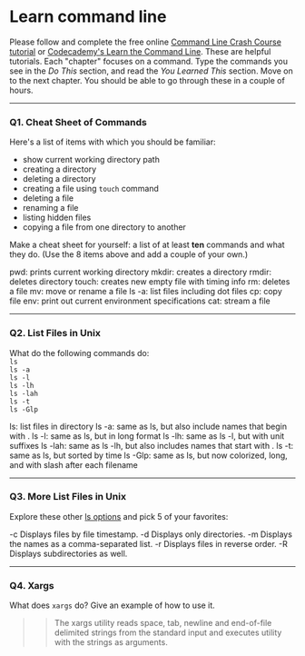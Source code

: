 # Learn command line

Please follow and complete the free online [Command Line Crash Course
tutorial](https://web.archive.org/web/20160708171659/http://cli.learncodethehardway.org/book/) or [Codecademy's Learn the Command Line](https://www.codecademy.com/learn/learn-the-command-line). These are helpful tutorials. Each "chapter" focuses on a command. Type the commands you see in the _Do This_ section, and read the _You Learned This_ section. Move on to the next chapter. You should be able to go through these in a couple of hours.

---

### Q1.  Cheat Sheet of Commands  

Here's a list of items with which you should be familiar:  
* show current working directory path
* creating a directory
* deleting a directory
* creating a file using `touch` command
* deleting a file
* renaming a file
* listing hidden files
* copying a file from one directory to another

Make a cheat sheet for yourself: a list of at least **ten** commands and what they do.  (Use the 8 items above and add a couple of your own.)  

> > 
pwd: prints current working directory
mkdir: creates a directory
rmdir: deletes directory
touch: creates new empty file with timing info
rm: deletes a file
mv: move or rename a file
ls -a: list files including dot files
cp: copy file
env: print out current environment specifications
cat: stream a file

---

### Q2.  List Files in Unix   

What do the following commands do:  
`ls`  
`ls -a`  
`ls -l`  
`ls -lh`  
`ls -lah`  
`ls -t`  
`ls -Glp`  

> > 
ls: list files in directory
ls -a: same as ls, but also include names that begin with .
ls -l: same as ls, but in long format
ls -lh: same as ls -l, but with unit suffixes
ls -lah: same as ls -lh, but also includes names that start with .
ls -t: same as ls, but sorted by time
ls -Glp: same as ls, but now colorized, long, and with slash after each filename

---

### Q3.  More List Files in Unix  

Explore these other [ls options](http://www.techonthenet.com/unix/basic/ls.php) and pick 5 of your favorites:

> > 
-c 	Displays files by file timestamp.
-d 	Displays only directories.
-m 	Displays the names as a comma-separated list.
-r 	Displays files in reverse order.
-R 	Displays subdirectories as well.

---

### Q4.  Xargs   

What does `xargs` do? Give an example of how to use it.

> >  The xargs utility reads space, tab, newline and end-of-file delimited strings from the standard input and executes utility
     with the strings as arguments.

 

